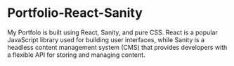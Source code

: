 # Portfolio-React-Sanity
My Portfolo is built using React, Sanity, and pure CSS. React is a popular JavaScript library used for building user interfaces, while Sanity is a headless content management system (CMS) that provides developers with a flexible API for storing and managing content. 
